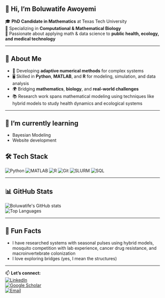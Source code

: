 <!--
## Hi :)
**TifeAwoyemi/TifeAwoyemi** is a ✨ _special_ ✨ repository because its `README.md` (this file) appears on your GitHub profile.

Here are some ideas to get you started:

- 🔭 I’m currently working on ...
- 🌱 I’m currently learning ...
- 👯 I’m looking to collaborate on ...
- 🤔 I’m looking for help with ...
- 💬 Ask me about ...
- 📫 How to reach me: ...
- 😄 Pronouns: ...
- ⚡ Fun fact: ...
![Boluwatife Awoyemi Banner]
-->

<!-- Banner -->
## 👋 Hi, I’m Boluwatife Awoyemi

🎓 **PhD Candidate in Mathematics** at Texas Tech University  
🔬 Specializing in **Computational & Mathematical Biology**  
📍 Passionate about applying math & data science to **public health, ecology, and medical technology**

---

## 🚀 About Me
- 🧮 Developing **adaptive numerical methods** for complex systems  
- 🖥 Skilled in **Python**, **MATLAB**, and **R** for modeling, simulation, and data analysis  
- 🌍 Bridging **mathematics**, **biology**, and **real-world challenges**  
- 📚 Research work spans mathematical modeling using techniques like hybrid models to study health dynamics and ecological systems

---

## 🌱 I’m currently learning
- Bayesian Modeling
- Website development

## 🛠 Tech Stack
![Python](https://img.shields.io/badge/Python-3776AB?logo=python&logoColor=white)
![MATLAB](https://img.shields.io/badge/MATLAB-FF9900?logo=mathworks&logoColor=white)
![R](https://img.shields.io/badge/R-276DC3?logo=r&logoColor=white)
![Git](https://img.shields.io/badge/Git-F05032?logo=git&logoColor=white)
![SLURM](https://img.shields.io/badge/SLURM-000000?logo=linux&logoColor=white)
![SQL](https://img.shields.io/badge/SQL-F4BBFF?logo=sql&logoColor=white)

---
<!--
## 📌 Featured Projects
![NumPy](https://img.shields.io/badge/NumPy-013243?logo=numpy&logoColor=white)
![Pandas](https://img.shields.io/badge/Pandas-150458?logo=pandas&logoColor=white)
![SciPy](https://img.shields.io/badge/SciPy-8CAAE6?logo=scipy&logoColor=white)
![Streamlit](https://img.shields.io/badge/Streamlit-FF4B4B?logo=streamlit&logoColor=white)

- **Bayesian Digital Twin for Cancer Patients** – Personalized modeling for treatment response  
- **Streamlit Portfolio Website** – Interactive hub for research & computational projects  
- **Hybrid Consumer-Resource Models** – Applications in aquatic, terrestrial, and oncology

---
-->
## 📊 GitHub Stats
![Boluwatife's GitHub stats](https://github-readme-stats.vercel.app/api/?username=TifeAwoyemi&show_icons=true&theme=tokyonight)  
![Top Languages](https://github-readme-stats.vercel.app/api/top-langs/?username=TifeAwoyemi&layout=compact&theme=tokyonight)

---

## 🌱 Fun Facts 
- I have researched systems with seasonal pulses using hybrid models, mosquito competition with lab experience, cancer drug resistance, and macroinvertebrate colonization  
- I love exploring bridges (yes, I mean the structures)

---

📫 **Let’s connect:**  
[![LinkedIn](https://img.shields.io/badge/LinkedIn-0A66C2?logo=linkedin&logoColor=white)](https://www.linkedin.com/in/boluwatife-awoyemi/)  
[![Google Scholar](https://img.shields.io/badge/Google%20Scholar-4285F4?logo=googlescholar&logoColor=white)](https://scholar.google.com/citations?user=Z8eaYhcAAAAJ&hl=en)  
[![Email](https://img.shields.io/badge/Email-D14836?logo=gmail&logoColor=white)](mailto:ellybolu@gmail.com)  
